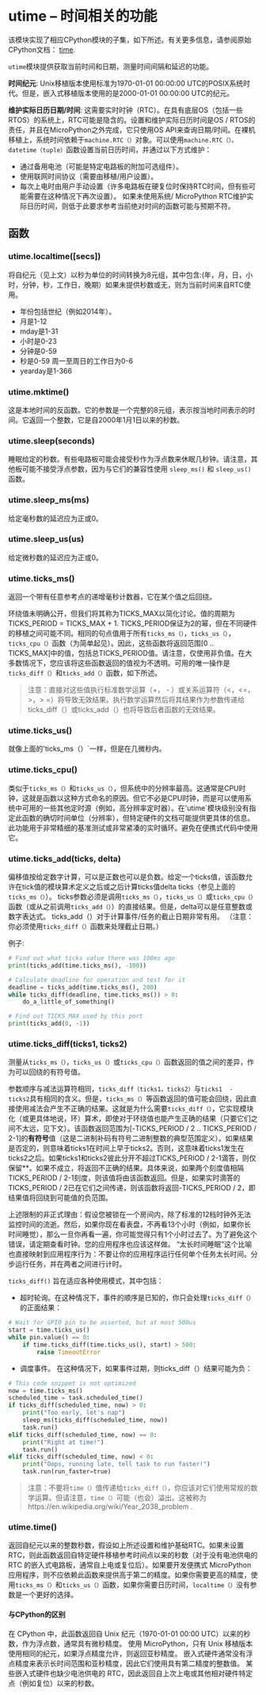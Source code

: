 utime – 时间相关的功能
=====


该模块实现了相应CPython模块的子集，如下所述。有关更多信息，请参阅原始CPython文档： [time](https://docs.python.org/3.5/library/time.html#module-time).

`utime`模块提供获取当前时间和日期，测量时间间隔和延迟的功能。

**时间纪元**: Unix移植版本使用标准为1970-01-01 00:00:00 UTC的POSIX系统时代。但是，嵌入式移植版本使用的是2000-01-01 00:00:00 UTC的纪元。

**维护实际日历日期/时间**: 这需要实时时钟（RTC）。在具有底层OS（包括一些RTOS）的系统上，RTC可能是隐含的。设置和维护实际日历时间是OS / RTOS的责任，并且在MicroPython之外完成，它只使用OS API来查询日期/时间。在裸机移植上，系统时间依赖于`machine.RTC（）`对象。可以使用`machine.RTC（）。datetime（tuple）`函数设置当前日历时间，并通过以下方式维护：

* 通过备用电池（可能是特定电路板的附加可选组件）。
* 使用联网时间协议（需要由移植/用户设置）。
* 每次上电时由用户手动设置（许多电路板在硬复位时保持RTC时间，但有些可能需要在这种情况下再次设置）。
如果未使用系统/ MicroPython RTC维护实际日历时间，则低于此要求参考当前绝对时间的函数可能与预期不符。

## 函数

### utime.localtime([secs])

将自纪元（见上文）以秒为单位的时间转换为8元组，其中包含:(年，月，日，小时，分钟，秒，工作日，晚期）如果未提供秒数或无，则为当前时间来自RTC使用。

* 年份包括世纪（例如2014年）。
* 月是1-12
*  mday是1-31
* 小时是0-23
* 分钟是0-59
* 秒是0-59
周一至周日的工作日为0-6
* yearday是1-366


### utime.mktime()

这是本地时间的反函数。它的参数是一个完整的8元组，表示按当地时间表示的时间。它返回一个整数，它是自2000年1月1日以来的秒数。

### utime.sleep(seconds)

睡眠给定的秒数。有些电路板可能会接受秒作为浮点数来休眠几秒钟。请注意，其他板可能不接受浮点参数，因为与它们的兼容性使用 `sleep_ms()` 和 `sleep_us()` 函数。

### utime.sleep_ms(ms)

给定毫秒数的延迟应为正或0。

### utime.sleep_us(us)

给定微秒数的延迟应为正或0。

### utime.ticks_ms()

返回一个带有任意参考点的递增毫秒计数器，它在某个值之后回绕。

环绕值未明确公开，但我们将其称为TICKS_MAX以简化讨论。值的周期为TICKS_PERIOD = TICKS_MAX + 1. TICKS_PERIOD保证为2的幂，但在不同硬件的移植之间可能不同。相同的句点值用于所有`ticks_ms（）`，`ticks_us（）`，`ticks_cpu（）`函数（为简单起见）。因此，这些函数将返回范围[0 .. TICKS_MAX]中的值，包括总TICKS_PERIOD值。请注意，仅使用非负值。在大多数情况下，您应该将这些函数返回的值视为不透明。可用的唯一操作是`ticks_diff（）`和`ticks_add（）`函数，如下所述。

> 注意：直接对这些值执行标准数学运算（+， - ）或关系运算符（<，<=，>，> =）将导致无效结果。执行数学运算然后将其结果作为参数传递给ticks_diff（）或ticks_add（）也将导致后者函数的无效结果。

### utime.ticks_us()

就像上面的'ticks_ms（）`一样，但是在几微秒内。

### utime.ticks_cpu()

类似于`ticks_ms（）`和`ticks_us（）`，但系统中的分辨率最高。这通常是CPU时钟，这就是函数以这种方式命名的原因。但它不必是CPU时钟，而是可以使用系统中可用的一些其他定时源（例如，高分辨率定时器）。在'utime`模块级别没有指定此函数的确切时间单位（分辨率），但特定硬件的文档可能提供更具体的信息。此功能用于非常精细的基准测试或非常紧凑的实时循环。避免在便携式代码中使用它。


### utime.ticks_add(ticks, delta)

偏移值按给定数字计算，可以是正数也可以是负数。给定一个ticks值，该函数允许在tick值的模块算术定义之后或之后计算ticks值delta ticks（参见上面的`ticks_ms（）`）。 ticks参数必须是调用`ticks_ms（）`，`ticks_us（）`或`ticks_cpu（）`函数（或从之前调用`ticks_add（）`）的直接结果。但是，delta可以是任意整数或数字表达式。 ticks_add（）对于计算事件/任务的截止日期非常有用。 （注意：你必须使用`ticks_diff（）`函数来处理截止日期。）

例子:

```python
# Find out what ticks value there was 100ms ago
print(ticks_add(time.ticks_ms(), -100))

# Calculate deadline for operation and test for it
deadline = ticks_add(time.ticks_ms(), 200)
while ticks_diff(deadline, time.ticks_ms()) > 0:
    do_a_little_of_something()

# Find out TICKS_MAX used by this port
print(ticks_add(0, -1))
```

### utime.ticks_diff(ticks1, ticks2)


测量从`ticks_ms（）`，`ticks_us（）`或`ticks_cpu（）`函数返回的值之间的差异，作为可以回绕的有符号值。

参数顺序与减法运算符相同，`ticks_diff（ticks1，ticks2）`与`ticks1  -  ticks2`具有相同的含义。但是，`ticks_ms（）`等函数返回的值可能会回绕，因此直接使用减法会产生不正确的结果。这就是为什么需要`ticks_diff（）`，它实现模块化（或更具体地说，环）算术，即使对于环绕值也能产生正确的结果（只要它们之间不太远，见下文）。该函数返回范围为[-TICKS_PERIOD / 2 .. TICKS_PERIOD / 2-1]的**有符号**值（这是二进制补码有符号二进制整数的典型范围定义）。如果结果是否定的，则意味着ticks1在时间上早于ticks2。否则，这意味着ticks1发生在ticks2之后。如果ticks1和ticks2彼此分开不超过TICKS_PERIOD / 2-1滴答，则仅保留**。如果不成立，将返回不正确的结果。具体来说，如果两个刻度值相隔TICKS_PERIOD / 2-1刻度，则该值将由该函数返回。但是，如果实时滴答的TICKS_PERIOD / 2已在它们之间传递，则该函数将返回-TICKS_PERIOD / 2，即结果值将回绕到可能值的负范围。

上述限制的非正式理由：假设您被锁在一个房间内，除了标准的12档时钟外无法监控时间的流逝。然后，如果你现在看表盘，不再看13个小时（例如，如果你长时间睡觉），那么一旦你再看一遍，你可能觉得只有1个小时过去了。为了避免这个错误，请定期查看时钟。您的应用程序也应该这样做。 “太长时间睡眠”这个比喻也直接映射到应用程序行为：不要让你的应用程序运行任何单个任务太长时间。分步运行任务，并在两者之间进行计时。

`ticks_diff()` 旨在适应各种使用模式，其中包括：

* 超时轮询。在这种情况下，事件的顺序是已知的，你只会处理`ticks_diff（）`的正面结果：

```python
# Wait for GPIO pin to be asserted, but at most 500us
start = time.ticks_us()
while pin.value() == 0:
    if time.ticks_diff(time.ticks_us(), start) > 500:
        raise TimeoutError
```

* 调度事件。 在这种情况下，如果事件过期，则ticks_diff（）结果可能为负：

```python
# This code snippet is not optimized
now = time.ticks_ms()
scheduled_time = task.scheduled_time()
if ticks_diff(scheduled_time, now) > 0:
    print("Too early, let's nap")
    sleep_ms(ticks_diff(scheduled_time, now))
    task.run()
elif ticks_diff(scheduled_time, now) == 0:
    print("Right at time!")
    task.run()
elif ticks_diff(scheduled_time, now) < 0:
    print("Oops, running late, tell task to run faster!")
    task.run(run_faster=true)
```
> 注意：不要将`time（）`值传递给`ticks_diff（）`，你应该对它们使用常规的数学运算。但请注意，`time（）`可能（也会）溢出。这被称为https://en.wikipedia.org/wiki/Year_2038_problem .

### utime.time()

返回自纪元以来的整数秒数，假设如上所述设置和维护基础RTC。如果未设置 RTC，则此函数返回自特定硬件移植参考时间点以来的秒数（对于没有电池供电的 RTC 的嵌入式电路板，通常自上电或复位后）。如果要开发便携式 MicroPython 应用程序，则不应依赖此函数来提供高于第二的精度。如果你需要更高的精度，使用`ticks_ms（）`和`ticks_us（）`函数，如果你需要日历时间，`localtime（）`没有参数是一个更好的选择。

#### 与CPython的区别

在 CPython 中，此函数返回自 Unix 纪元（1970-01-01 00:00 UTC）以来的秒数，作为浮点数，通常具有微秒精度。 使用 MicroPython，只有 Unix 移植版本使用相同的纪元，如果浮点精度允许，则返回亚秒精度。 嵌入式硬件通常没有浮点精度来表示长时间范围和亚秒精度，因此它们使用具有第二精度的整数值。 某些嵌入式硬件也缺少电池供电的 RTC，因此返回自上次上电或其他相对硬件特定点（例如复位）以来的秒数。




